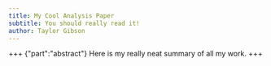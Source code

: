 ```yaml
---
title: My Cool Analysis Paper
subtitle: You should really read it!
author: Taylor Gibson
---
```


+++ {"part":"abstract"}
Here is my really neat summary of all my work.
+++

